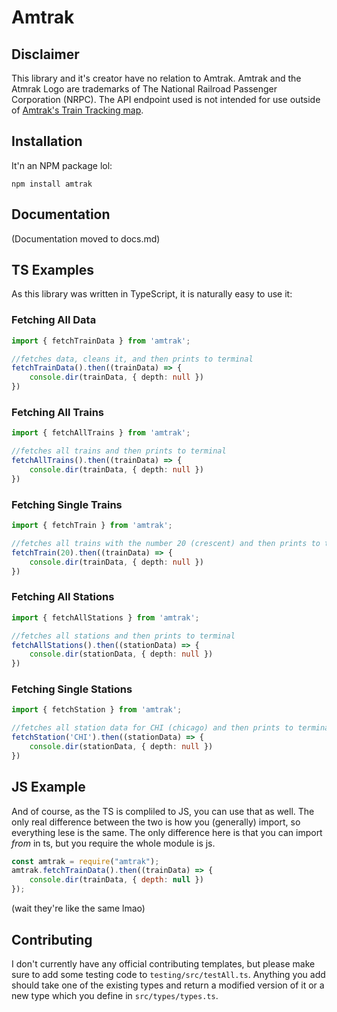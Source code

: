 # Amtrak

## Disclaimer
This library and it's creator have no relation to Amtrak. Amtrak and the Atmrak Logo are trademarks of The National Railroad Passenger Corporation (NRPC). The API endpoint used is not intended for use outside of [Amtrak's Train Tracking map](https://www.amtrak.com/track-your-train.html). 

## Installation
It'n an NPM package lol:

`npm install amtrak`

## Documentation

(Documentation moved to docs.md)

## TS Examples
As this library was written in TypeScript, it is naturally easy to use it:
### Fetching All Data
```ts
import { fetchTrainData } from 'amtrak';

//fetches data, cleans it, and then prints to terminal
fetchTrainData().then((trainData) => {
	console.dir(trainData, { depth: null })
})
```
### Fetching All Trains
```ts
import { fetchAllTrains } from 'amtrak';

//fetches all trains and then prints to terminal
fetchAllTrains().then((trainData) => {
	console.dir(trainData, { depth: null })
})
```
### Fetching Single Trains
```ts
import { fetchTrain } from 'amtrak';

//fetches all trains with the number 20 (crescent) and then prints to terminal
fetchTrain(20).then((trainData) => {
	console.dir(trainData, { depth: null })
})
```
### Fetching All Stations
```ts
import { fetchAllStations } from 'amtrak';

//fetches all stations and then prints to terminal
fetchAllStations().then((stationData) => {
	console.dir(stationData, { depth: null })
})
```
### Fetching Single Stations
```ts
import { fetchStation } from 'amtrak';

//fetches all station data for CHI (chicago) and then prints to terminal
fetchStation('CHI').then((stationData) => {
	console.dir(stationData, { depth: null })
})
```

## JS Example
And of course, as the TS is compliled to JS, you can use that as well. The only real difference between the two is how you (generally) import, so everything lese is the same. The only difference here is that you can import *from* in ts, but you require the whole module is js.
```js
const amtrak = require("amtrak");
amtrak.fetchTrainData().then((trainData) => {
    console.dir(trainData, { depth: null })
});
```

(wait they're like the same lmao)

## Contributing
I don't currently have any official contributing templates, but please make sure to add some testing code to `testing/src/testAll.ts`. Anything you add should take one of the existing types and return a modified version of it or a new type which you define in `src/types/types.ts`.